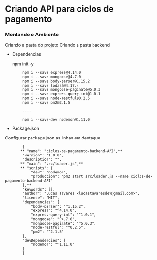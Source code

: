Criando API para ciclos de pagamento
==============

### Montando o Ambiente

Criando a pasta do projeto
Criando a pasta backend

- Dependencias

    npm init -y

```
        npm i --save express@4.14.0
        npm i --save mongoose@4.7.0
        npm i --save body-parser@1.15.2
        npm i --save lodash@4.17.4
        npm i --save mongoose-paginate@5.0.3
        npm i --save express-query-int@1.0.1
        npm i --save node-restful@0.2.5
        npm i --save pm2@2.1.5

        ----

        npm i --save-dev nodemon@1.11.0

```

 - Package.json

 Configurar package.json as linhas em destaque

```
        {
       ** "name": "ciclos-de-pagamento-backend-API",**
        "version": "1.0.0",
        "description": "",
       ** "main": "src/loader.js",**
       ** "scripts": {
            "dev": "nodemon",
            "production": "pm2 start src/loader.js --name ciclos-de-pagamento-backend-API"
        },**
        "keywords": [],
        "author": "Lucas Tavares <lucastavaresdev@gmail.com>",
        "license": "MIT",
        "dependencies": {
            "body-parser": "^1.15.2",
            "express": "^4.14.0",
            "express-query-int": "^1.0.1",
            "mongoose": "^4.7.0",
            "mongoose-paginate": "^5.0.3",
            "node-restful": "^0.2.5",
            "pm2": "^2.1.5"
        },
        "devDependencies": {
            "nodemon": "^1.11.0"
        }
        }
```
